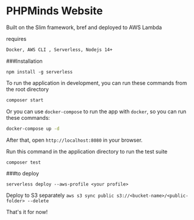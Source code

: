 # PHPMinds Website 

Built on the Slim framework, bref and deployed to AWS Lambda 


requires
```bash
Docker, AWS CLI , Serverless, Nodejs 14+ 
```

###Installation

```npm install -g serverless```


To run the application in development, you can run these commands from the root directory

```bash
composer start
```

Or you can use `docker-compose` to run the app with `docker`, so you can run these commands:
```bash
docker-compose up -d
```
After that, open `http://localhost:8080` in your browser.

Run this command in the application directory to run the test suite

```bash
composer test
```

###to deploy 

```serverless deploy --aws-profile <your profile> ```

Deploy to S3 separately
`aws s3 sync public s3://<bucket-name>/<public-folder> --delete`

That's it for now! 
